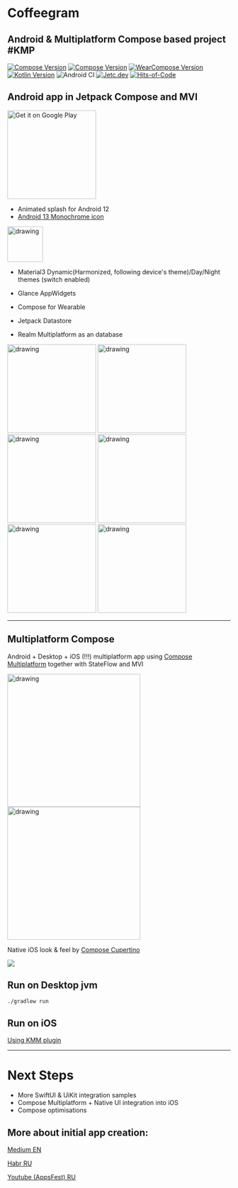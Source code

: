 # Coffeegram
## Android & Multiplatform Compose based project #KMP

[![Compose Version](https://img.shields.io/badge/Jetpack%20Compose-1.6.6-yellow)](https://developer.android.com/jetpack/compose)
[![Compose Version](https://img.shields.io/badge/Compose%20Multiplatform-1.6.10--rc01-yellow)](https://github.com/JetBrains/compose-multiplatform)
[![WearCompose Version](https://img.shields.io/badge/Wear%20Compose-1.3.1-yellow)](https://developer.android.com/jetpack/androidx/releases/wear-compose)
[![Kotlin Version](https://img.shields.io/badge/Kotlin-2.0.0--RC02-blue.svg)](https://kotlinlang.org)
![Android CI](https://github.com/phansier/Coffeegram/workflows/Android%20CI/badge.svg?branch=master)
[![Jetc.dev](https://img.shields.io/badge/jetc.dev-25-blue)](https://jetc.dev/issues/025.html)
[![Hits-of-Code](https://hitsofcode.com/github/phansier/Coffeegram?branch=develop)](https://hitsofcode.com/github/phansier/Coffeegram/view?branch=develop)


## Android app in Jetpack Compose and MVI

<a href='https://play.google.com/store/apps/details?id=ru.beryukhov.coffeegram&utm_source=github'><img alt='Get it on Google Play' src='https://play.google.com/intl/en_us/badges/static/images/badges/en_badge_web_generic.png'  width="200"/></a>

- Animated splash for Android 12
- [Android 13 Monochrome icon](docs-monochrome/MONOCHROME-ICON.md)

<img src="docs-monochrome/after-clipping.png" alt="drawing" width="80"/>

- Material3 Dynamic(Harmonized, following device's theme)/Day/Night themes (switch enabled)

- Glance AppWidgets

- Compose for Wearable


- Jetpack Datastore

- Realm Multiplatform as an database

<img src="images/month_table.png" alt="drawing" width="200"/>
<img src="images/coffee_list.png" alt="drawing" width="200"/>
<br>
<img src="images/settings.png" alt="drawing" width="200"/>
<img src="images/settings_dynamic.png" alt="drawing" width="200"/>
<br>
<img src="images/widgets.png" alt="drawing" width="200"/>
<img src="images/wear.png" alt="drawing" width="200"/>


---
## Multiplatform Compose
Android + Desktop + iOS (!!!) multiplatform app using [Compose Multiplatform](https://github.com/JetBrains/compose-jb) together with StateFlow and MVI

<img src="images/ios.png" alt="drawing" width="300"/>
<img src="images/ios_dark.png" alt="drawing" width="300"/>

Native iOS look & feel by [Compose Cupertino](https://github.com/alexzhirkevich/compose-cupertino/tree/master)

![](images/desktop.png)


## Run on Desktop jvm
`./gradlew run`

## Run on iOS
[Using KMM plugin](https://github.com/JetBrains/compose-multiplatform-ios-android-template#on-ios)

---

# Next Steps
- More SwiftUI & UiKit integration samples 
- Compose Multiplatform + Native UI integration into iOS
- Compose optimisations



## More about initial app creation:

[Medium EN](https://proandroiddev.com/change-my-mind-or-android-development-transformation-to-jetpack-compose-coroutines-e719a342cc52)

[Habr RU](https://habr.com/ru/company/kaspersky/blog/513364/)

[Youtube (AppsFest) RU](https://youtu.be/CuCV-SGUuCQ/)
